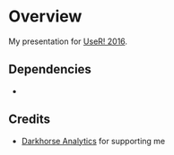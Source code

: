 # Overview

My presentation for [UseR! 2016](user2016.org).

## Dependencies
- 

## Credits
- [Darkhorse Analytics](dha.io) for supporting me
